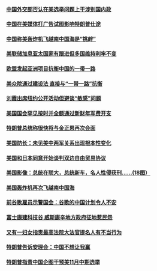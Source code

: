 #### [中国外交部否认在美选举问题上干涉别国内政](../pages/zg_yre_rvq/4589536.md) 

#### [中国在美媒体打广告试图影响特朗普仕途](../pages/zg_yre_rvq/4589509.md) 

#### [中国称美轰炸机飞越南中国海是“挑衅”](../pages/zg_yre_rvq/4589474.md) 

#### [美联储加息亚太国家有跟进但多国维持利率不变](../pages/zg_yre_rvq/4589461.md) 

#### [欧盟发起亚洲项目抗衡中国的一带一路](../pages/zg_yre_rvq/4589433.md) 

#### [美众院通过建设法 直接与“一带一路”抗衡](../pages/zg_yre_rvq/4589388.md) 

#### [刘霞出席纽约公开活动但避谈“敏感”问题](../pages/zg_yre_rvq/4589367.md) 

#### [美国国会罕见按时并全额通过新财年军费开支](../pages/zg_yre_rvq/4589350.md) 

#### [特朗普总统称很快将与金正恩再次会面](../pages/zg_yre_rvq/4589348.md) 

#### [美国防长：未见美中两军关系出现根本性变化](../pages/zg_yre_rvq/4589342.md) 

#### [美国和日本同意开始谈判双边自由贸易协议](../pages/zg_yre_rvq/4589305.md) 

#### [美国影像：总统在联大，总统新车，名人性侵获刑……(18图）](../pages/zg_yre_rvq/4588708.md) 

#### [美国轰炸机再次飞越南中国海](../pages/zg_yre_rvq/4588809.md) 

#### [前谷歌雇员示警国会：谷歌的中国计划令人不安](../pages/zg_yre_rvq/4588758.md) 

#### [富士康建科技谷 威斯康辛地方政府征地惹民怨](../pages/zg_yre_rvq/4587548.md) 

#### [又有一妇女指责最高法院大法官提名人有不当行为](../pages/zg_yre_rvq/4588649.md) 

#### [特朗普告诉安理会：中国不想让我赢](../pages/zg_yre_rvq/4588616.md) 

#### [特朗普指责中国企图干预美11月中期选举 ](../pages/zg_yre_rvq/4588568.md) 

